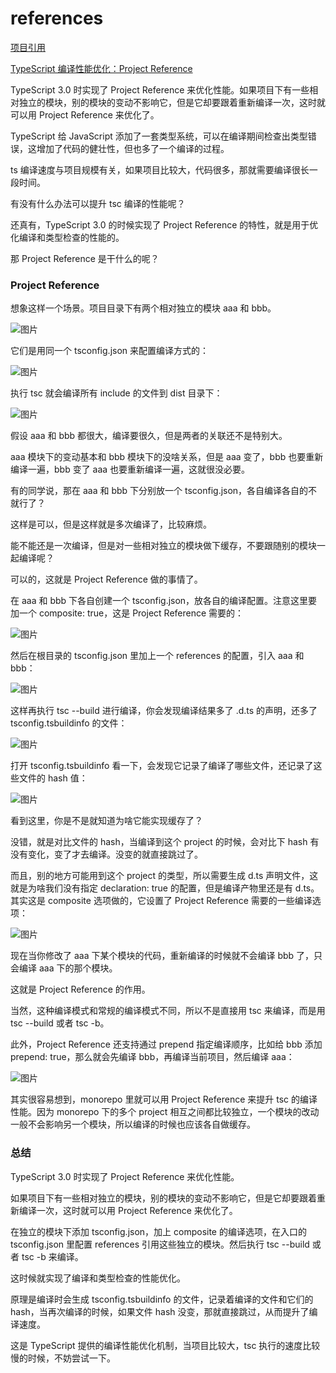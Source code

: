 # references

[项目引用](https://www.tslang.cn/docs/handbook/project-references.html)

[TypeScript 编译性能优化：Project Reference](https://www.51cto.com/article/715780.html)

TypeScript 3.0 时实现了 Project Reference 来优化性能。如果项目下有一些相对独立的模块，别的模块的变动不影响它，但是它却要跟着重新编译一次，这时就可以用 Project Reference 来优化了。

TypeScript 给 JavaScript 添加了一套类型系统，可以在编译期间检查出类型错误，这增加了代码的健壮性，但也多了一个编译的过程。

ts 编译速度与项目规模有关，如果项目比较大，代码很多，那就需要编译很长一段时间。

有没有什么办法可以提升 tsc 编译的性能呢？

还真有，TypeScript 3.0 的时候实现了 Project Reference 的特性，就是用于优化编译和类型检查的性能的。

那 Project Reference 是干什么的呢？

### Project Reference

想象这样一个场景。项目目录下有两个相对独立的模块 aaa 和 bbb。

![图片](/images/20230713/12.png "图片")

它们是用同一个 tsconfig.json 来配置编译方式的：

![图片](/images/20230713/13.png "图片")

执行 tsc 就会编译所有 include 的文件到 dist 目录下：

![图片](/images/20230713/14.png "图片")

假设 aaa 和 bbb 都很大，编译要很久，但是两者的关联还不是特别大。

aaa 模块下的变动基本和 bbb 模块下的没啥关系，但是 aaa 变了，bbb 也要重新编译一遍，bbb 变了 aaa 也要重新编译一遍，这就很没必要。

有的同学说，那在 aaa 和 bbb 下分别放一个 tsconfig.json，各自编译各自的不就行了？

这样是可以，但是这样就是多次编译了，比较麻烦。

能不能还是一次编译，但是对一些相对独立的模块做下缓存，不要跟随别的模块一起编译呢？

可以的，这就是 Project Reference 做的事情了。

在 aaa 和 bbb 下各自创建一个 tsconfig.json，放各自的编译配置。注意这里要加一个 composite: true，这是 Project Reference 需要的：

![图片](/images/20230713/15.png "图片")

然后在根目录的 tsconfig.json 里加上一个 references 的配置，引入 aaa 和 bbb：

![图片](/images/20230713/16.png "图片")

这样再执行 tsc --build 进行编译，你会发现编译结果多了 .d.ts 的声明，还多了 tsconfig.tsbuildinfo 的文件：

![图片](/images/20230713/17.png "图片")

打开 tsconfig.tsbuildinfo 看一下，会发现它记录了编译了哪些文件，还记录了这些文件的 hash 值：

![图片](/images/20230713/18.png "图片")

看到这里，你是不是就知道为啥它能实现缓存了？

没错，就是对比文件的 hash，当编译到这个 project 的时候，会对比下 hash 有没有变化，变了才去编译。没变的就直接跳过了。

而且，别的地方可能用到这个 project 的类型，所以需要生成 d.ts 声明文件，这就是为啥我们没有指定 declaration: true 的配置，但是编译产物里还是有 d.ts。其实这是 composite 选项做的，它设置了 Project Reference 需要的一些编译选项：

![图片](/images/20230713/19.png "图片")

现在当你修改了 aaa 下某个模块的代码，重新编译的时候就不会编译 bbb 了，只会编译 aaa 下的那个模块。

这就是 Project Reference 的作用。

当然，这种编译模式和常规的编译模式不同，所以不是直接用 tsc 来编译，而是用 tsc --build 或者 tsc -b。

此外，Project Reference 还支持通过 prepend 指定编译顺序，比如给 bbb 添加 prepend: true，那么就会先编译 bbb，再编译当前项目，然后编译 aaa：

![图片](/images/20230713/20.png "图片")

其实很容易想到，monorepo 里就可以用 Project Reference 来提升 tsc 的编译性能。因为 monorepo 下的多个 project 相互之间都比较独立，一个模块的改动一般不会影响另一个模块，所以编译的时候也应该各自做缓存。

### 总结

TypeScript 3.0 时实现了 Project Reference 来优化性能。

如果项目下有一些相对独立的模块，别的模块的变动不影响它，但是它却要跟着重新编译一次，这时就可以用 Project Reference 来优化了。

在独立的模块下添加 tsconfig.json，加上 composite 的编译选项，在入口的 tsconfig.json 里配置 references 引用这些独立的模块。然后执行 tsc --build 或者 tsc -b 来编译。

这时候就实现了编译和类型检查的性能优化。

原理是编译时会生成 tsconfig.tsbuildinfo 的文件，记录着编译的文件和它们的 hash，当再次编译的时候，如果文件 hash 没变，那就直接跳过，从而提升了编译速度。

这是 TypeScript 提供的编译性能优化机制，当项目比较大，tsc 执行的速度比较慢的时候，不妨尝试一下。
